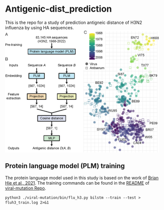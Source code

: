 # Antigenic-dist_prediction
This is the repo for a study of prediction antigneic distance of H3N2 influenza by using HA sequences.
![alt text](https://github.com/patience111/Antigenic-dist_prediction/blob/main/pics/image-abstract.png)</br>

Protein language model (PLM) training
------------
The protein language model used in this study is based on the work of [Brian Hie et al., 2021](https://www.science.org/doi/10.1126/science.abd7331). The training commands can be found in the [README](https://github.com/brianhie/viral-mutation/blob/master/README.md) of [viral-mutation Repo](https://github.com/brianhie/viral-mutation/tree/master). 

``` 
python3 ./viral-mutation/bin/flu_h3.py bilstm --train --test > fluh3_train.log 2>&1
``` 
